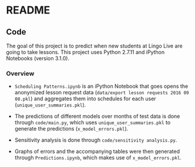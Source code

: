 # README

## Code

The goal of this project is to predict when new students at Lingo Live are
going to take lessons. This project uses Python 2.7.11 and iPython Notebooks
(version 3.1.0).

### Overview

- `Scheduling Patterns.ipynb` is an iPython Notebook that goes opens the
  anonymized lesson request data (`data/export lesson requests 2016 09 08.pkl`)
and aggregates them into schedules for each user (`unique_user_summaries.pkl`).

- The predictions of different models over months of test data is done through
  `code/main.py`, which uses `unique_user_summaries.pkl` to generate the
predictions (`x_model_errors.pkl`).

- Sensitivity analysis is done through `code/sensitivity analysis.py`.

- Graphs of errors and the accompanying tables were then generated through
  `Predictions.ipynb`, which makes use of `x_model_errors.pkl`.
